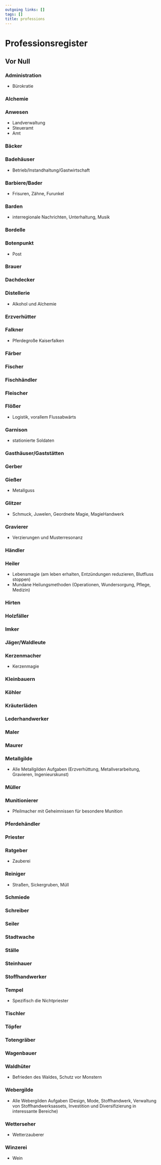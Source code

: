 ```yaml
---
outgoing links: []
tags: []
title: professions
---
```

# Professionsregister
## Vor Null
### Administration  

* Bürokratie

### Alchemie
### Anwesen
* Landverwaltung
* Steueramt
* Amt
### Bäcker
### Badehäuser
* Betrieb/Instandhaltung/Gastwirtschaft
### Barbiere/Bader
* Frisuren, Zähne, Furunkel
### Barden
* interregionale Nachrichten, Unterhaltung, Musik
### Bordelle
### Botenpunkt
* Post
### Brauer
### Dachdecker
### Distellerie
* Alkohol und Alchemie
### Erzverhütter
### Falkner
* Pferdegroße Kaiserfalken
### Färber
### Fischer
### Fischhändler
### Fleischer
### Flößer
* Logistik, vorallem Flussabwärts
### Garnison
* stationierte Soldaten
### Gasthäuser/Gaststätten
### Gerber
### Gießer
* Metallguss
### Glitzer
* Schmuck, Juwelen, Geordnete Magie, MagieHandwerk
### Gravierer
* Verzierungen und Musterresonanz
### Händler
### Heiler
* Lebensmagie (am leben erhalten, Entzündungen reduzieren, Blutfluss stoppen)
* Mundane Heilungsmethoden (Operationen, Wundersorgung, Pflege, Medizin)
### Hirten
### Holzfäller
### Imker
### Jäger/Waldleute
### Kerzenmacher
* Kerzenmagie
### Kleinbauern
### Köhler
### Kräuterläden
### Lederhandwerker
### Maler
### Maurer
### Metallgilde
* Alle Metallgilden Aufgaben (Erzverhüttung, Metallverarbeitung, Gravieren, Ingenieurskunst)
### Müller
### Munitionierer
* Pfeilmacher mit Geheimnissen für besondere Munition
### Pferdehändler
### Priester
### Ratgeber 
* Zauberei
### Reiniger
* Straßen, Sickergruben, Müll
### Schmiede
### Schreiber
### Seiler
### Stadtwache
### Ställe
### Steinhauer
### Stoffhandwerker
### Tempel
* Spezifisch die Nichtpriester
### Tischler
### Töpfer
### Totengräber
### Wagenbauer
### Waldhüter
* Befrieden des Waldes, Schutz vor Monstern
### Webergilde
* Alle Webergilden Aufgaben (Design, Mode, Stoffhandwerk, Verwaltung von Stoffhandwerksassets, Investition und Diversifizierung in interessante Bereiche)
### Wetterseher
* Wetterzauberer
### Winzerei
* Wein
